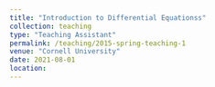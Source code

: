 ```yaml
---
title: "Introduction to Differential Equationss"
collection: teaching
type: "Teaching Assistant"
permalink: /teaching/2015-spring-teaching-1
venue: "Cornell University"
date: 2021-08-01
location: 
---
```

